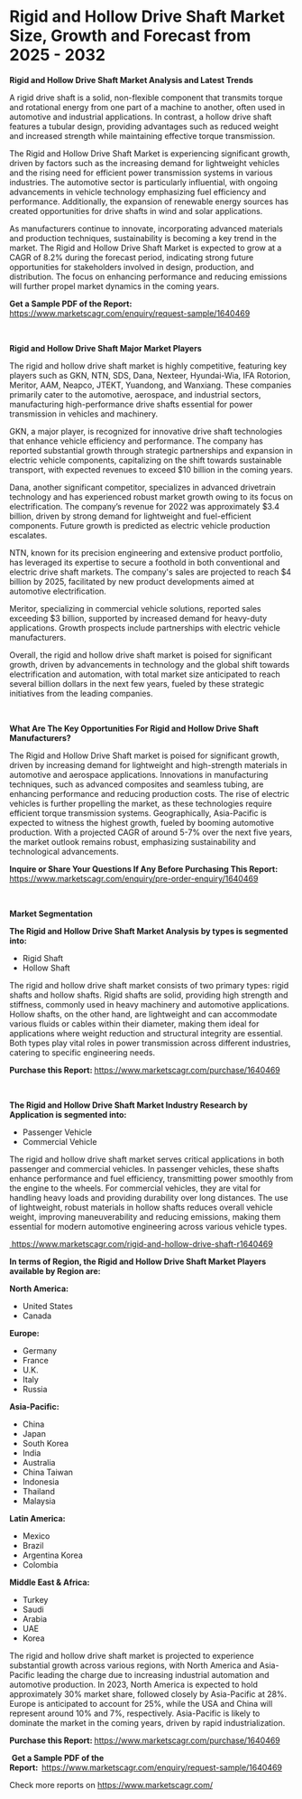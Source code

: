 <p><h1>Rigid and Hollow Drive Shaft Market Size, Growth and Forecast from 2025 - 2032</h1></p><p><strong>Rigid and Hollow Drive Shaft Market Analysis and Latest Trends</strong></p>
<p><p>A rigid drive shaft is a solid, non-flexible component that transmits torque and rotational energy from one part of a machine to another, often used in automotive and industrial applications. In contrast, a hollow drive shaft features a tubular design, providing advantages such as reduced weight and increased strength while maintaining effective torque transmission. </p><p>The Rigid and Hollow Drive Shaft Market is experiencing significant growth, driven by factors such as the increasing demand for lightweight vehicles and the rising need for efficient power transmission systems in various industries. The automotive sector is particularly influential, with ongoing advancements in vehicle technology emphasizing fuel efficiency and performance. Additionally, the expansion of renewable energy sources has created opportunities for drive shafts in wind and solar applications. </p><p>As manufacturers continue to innovate, incorporating advanced materials and production techniques, sustainability is becoming a key trend in the market. The Rigid and Hollow Drive Shaft Market is expected to grow at a CAGR of 8.2% during the forecast period, indicating strong future opportunities for stakeholders involved in design, production, and distribution. The focus on enhancing performance and reducing emissions will further propel market dynamics in the coming years.</p></p>
<p><strong>Get a Sample PDF of the Report:&nbsp;</strong> <a href="https://www.marketscagr.com/enquiry/request-sample/1640469?utm_campaign=2215&utm_medium=2&utm_source=Github&utm_content=ia&utm_term=06022025&utm_id=rigid-and-hollow-drive-shaft">https://www.marketscagr.com/enquiry/request-sample/1640469</a></p>
<p>&nbsp;</p>
<p><strong>Rigid and Hollow Drive Shaft Major Market Players</strong></p>
<p><p>The rigid and hollow drive shaft market is highly competitive, featuring key players such as GKN, NTN, SDS, Dana, Nexteer, Hyundai-Wia, IFA Rotorion, Meritor, AAM, Neapco, JTEKT, Yuandong, and Wanxiang. These companies primarily cater to the automotive, aerospace, and industrial sectors, manufacturing high-performance drive shafts essential for power transmission in vehicles and machinery.</p><p>GKN, a major player, is recognized for innovative drive shaft technologies that enhance vehicle efficiency and performance. The company has reported substantial growth through strategic partnerships and expansion in electric vehicle components, capitalizing on the shift towards sustainable transport, with expected revenues to exceed $10 billion in the coming years.</p><p>Dana, another significant competitor, specializes in advanced drivetrain technology and has experienced robust market growth owing to its focus on electrification. The company’s revenue for 2022 was approximately $3.4 billion, driven by strong demand for lightweight and fuel-efficient components. Future growth is predicted as electric vehicle production escalates.</p><p>NTN, known for its precision engineering and extensive product portfolio, has leveraged its expertise to secure a foothold in both conventional and electric drive shaft markets. The company's sales are projected to reach $4 billion by 2025, facilitated by new product developments aimed at automotive electrification.</p><p>Meritor, specializing in commercial vehicle solutions, reported sales exceeding $3 billion, supported by increased demand for heavy-duty applications. Growth prospects include partnerships with electric vehicle manufacturers.</p><p>Overall, the rigid and hollow drive shaft market is poised for significant growth, driven by advancements in technology and the global shift towards electrification and automation, with total market size anticipated to reach several billion dollars in the next few years, fueled by these strategic initiatives from the leading companies.</p></p>
<p>&nbsp;</p>
<p><strong>What Are The Key Opportunities For Rigid and Hollow Drive Shaft Manufacturers?</strong></p>
<p><p>The Rigid and Hollow Drive Shaft market is poised for significant growth, driven by increasing demand for lightweight and high-strength materials in automotive and aerospace applications. Innovations in manufacturing techniques, such as advanced composites and seamless tubing, are enhancing performance and reducing production costs. The rise of electric vehicles is further propelling the market, as these technologies require efficient torque transmission systems. Geographically, Asia-Pacific is expected to witness the highest growth, fueled by booming automotive production. With a projected CAGR of around 5-7% over the next five years, the market outlook remains robust, emphasizing sustainability and technological advancements.</p></p>
<p><strong>Inquire or Share Your Questions If Any Before Purchasing This Report:</strong> <a href="https://www.marketscagr.com/enquiry/pre-order-enquiry/1640469?utm_campaign=2215&utm_medium=2&utm_source=Github&utm_content=ia&utm_term=06022025&utm_id=rigid-and-hollow-drive-shaft">https://www.marketscagr.com/enquiry/pre-order-enquiry/1640469</a></p>
<p>&nbsp;</p>
<p><strong>Market Segmentation</strong></p>
<p><strong>The Rigid and Hollow Drive Shaft Market Analysis by types is segmented into:</strong></p>
<p><ul><li>Rigid Shaft</li><li>Hollow Shaft</li></ul></p>
<p><p>The rigid and hollow drive shaft market consists of two primary types: rigid shafts and hollow shafts. Rigid shafts are solid, providing high strength and stiffness, commonly used in heavy machinery and automotive applications. Hollow shafts, on the other hand, are lightweight and can accommodate various fluids or cables within their diameter, making them ideal for applications where weight reduction and structural integrity are essential. Both types play vital roles in power transmission across different industries, catering to specific engineering needs.</p></p>
<p><strong>Purchase this Report:&nbsp;</strong><a href="https://www.marketscagr.com/purchase/1640469?utm_campaign=2215&utm_medium=2&utm_source=Github&utm_content=ia&utm_term=06022025&utm_id=rigid-and-hollow-drive-shaft">https://www.marketscagr.com/purchase/1640469</a></p>
<p>&nbsp;</p>
<p><strong>The Rigid and Hollow Drive Shaft Market Industry Research by Application is segmented into:</strong></p>
<p><ul><li>Passenger Vehicle</li><li>Commercial Vehicle</li></ul></p>
<p><p>The rigid and hollow drive shaft market serves critical applications in both passenger and commercial vehicles. In passenger vehicles, these shafts enhance performance and fuel efficiency, transmitting power smoothly from the engine to the wheels. For commercial vehicles, they are vital for handling heavy loads and providing durability over long distances. The use of lightweight, robust materials in hollow shafts reduces overall vehicle weight, improving maneuverability and reducing emissions, making them essential for modern automotive engineering across various vehicle types.</p></p>
<p><a href="https://www.marketscagr.com/rigid-and-hollow-drive-shaft-r1640469?utm_campaign=2215&utm_medium=2&utm_source=Github&utm_content=ia&utm_term=06022025&utm_id=rigid-and-hollow-drive-shaft">&nbsp;https://www.marketscagr.com/rigid-and-hollow-drive-shaft-r1640469</a></p>
<p><strong>In terms of Region, the Rigid and Hollow Drive Shaft Market Players available by Region are:</strong></p>
<p>
    <p> <strong> North America: </strong>
        <ul>
            <li>United States</li>
            <li>Canada</li>
        </ul>
        </p> 
    <p> <strong> Europe: </strong>
        <ul>
            <li>Germany</li>
            <li>France</li>
            <li>U.K.</li>
            <li>Italy</li>
            <li>Russia</li>
        </ul>
        </p> 
    <p> <strong> Asia-Pacific: </strong>
        <ul>
            <li>China</li>
            <li>Japan</li>
            <li>South Korea</li>
            <li>India</li>
            <li>Australia</li>
            <li>China Taiwan</li>
            <li>Indonesia</li>
            <li>Thailand</li>
            <li>Malaysia</li>
        </ul>
        </p> 
    <p> <strong> Latin America: </strong>
        <ul>
            <li>Mexico</li>
            <li>Brazil</li>
            <li>Argentina Korea</li>
            <li>Colombia</li>
        </ul>
        </p> 
    <p> <strong> Middle East & Africa: </strong>
        <ul>
            <li>Turkey</li>
            <li>Saudi</li>
            <li>Arabia</li>
            <li>UAE</li>
            <li>Korea</li>
        </ul>
    </p>
    </p>
<p><p>The rigid and hollow drive shaft market is projected to experience substantial growth across various regions, with North America and Asia-Pacific leading the charge due to increasing industrial automation and automotive production. In 2023, North America is expected to hold approximately 30% market share, followed closely by Asia-Pacific at 28%. Europe is anticipated to account for 25%, while the USA and China will represent around 10% and 7%, respectively. Asia-Pacific is likely to dominate the market in the coming years, driven by rapid industrialization.</p></p>
<p><strong>Purchase this Report: </strong><a href="https://www.marketscagr.com/purchase/1640469?utm_campaign=2215&utm_medium=2&utm_source=Github&utm_content=ia&utm_term=06022025&utm_id=rigid-and-hollow-drive-shaft">https://www.marketscagr.com/purchase/1640469</a></p>
<p>&nbsp;<strong>Get a Sample PDF of the Report:&nbsp;&nbsp;</strong><a href="https://www.marketscagr.com/enquiry/request-sample/1640469?utm_campaign=2215&utm_medium=2&utm_source=Github&utm_content=ia&utm_term=06022025&utm_id=rigid-and-hollow-drive-shaft">https://www.marketscagr.com/enquiry/request-sample/1640469</a></p>
<p><strong></strong></p>
<p>Check more reports on <a href="https://www.marketscagr.com/?utm_campaign=2215&utm_medium=2&utm_source=Github&utm_content=ia&utm_term=06022025&utm_id=rigid-and-hollow-drive-shaft">https://www.marketscagr.com/</a></p>